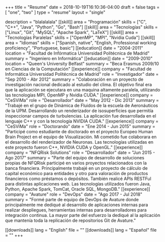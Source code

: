+++
title = "Resume"
date = 2018-10-19T16:10:36-04:00
draft = false
tags = [ "one", "two" ]
type = "resume"
layout = "single"

description = "blalalalala"
[[skill]]
  area = "Programación"
  skills = ["C", "C++", "Java", "Python", "Go", "Bash"]
[[skill]]
  area = "Tecnologías"
  skills = ["Linux", "Git", "MySQL", "Apache Spark", "LaTeX"]
[[skill]]
  area = "Tecnologías Paralelas"
  skills = ["OpenMP", "MPI", "Nvidia Cuda"]
[[skill]]
  area = "Idiomas"
  skills = ["Spanish, native", "English, Professional working proficiency", "Portuguese, basic"]
[[education]]
  date = "2004-2011"
  location = "Facultad de Infórmatica Universidad Politécnica de Madrid"
  summary = "Ingeniero en Informática"
[[education]]
  date = "2009-2010"
  location = "Queen's University Belfast"
  summary = "Beca Erasmus 2009/10 en Ciencias de la Computación"
[[experience]]
  company = "Facultad de Informática Universidad Politécnica de Madrid"
  role = "Investigador"
  date = "Sep 2010 - Abr 2012"
  summary = "Colaboración en un proyecto de investigación nacional dedicado al estudio del clima. El objetivo final era que la aplicación se ejecutara en una maquina altamente paralela, utilizando las tecnologías MPI, OpenMP y Nvidia CUDA."
[[experience]]
  company = "CeSViMa"
  role = "Desarrollador"
  date = "May 2012 - Dic 2013"
  summary = "Trabajé en el grupo de Dinámica de Fluidos de la escuela de Aeronáuticos de la UPM. Desarrollando un renderizador de isosuperficies que permitía inspeccionar campos de turbulencias. La aplicación fue desarrollada en el lenguaje C++ y con la tecnología NVIDIA CUDA."
[[experience]]
  company = "CeSViMa"
  role = "Doctorando"
  date = "Ene 2014 - Jun 2015"
  summary = "Participé como estudiante de doctorado en el proyecto Europeo Human Brain Project en el equipo de Visualización. Mi cometido fue colaborara en el desarrollo del renderizador de Neuronas. Las tecnologías utilizadas en este proyecto fueron C++, NVIDIA CUDA y OpenGL."
[[experience]]
  company = "NFQRisk Solutions"
  role = "Desarrollador"
  date = "Jun 2015 - Ago 2017"
  summary = "Parte del equipo de desarrollo de soluciones propias de NFQRisk participé en varios proyectos relacionados con la banca financiera. Principalmente trabajé en un proyecto de cálculo de capital económico para entidades y otro para valoración de productos financieros como préstamos o depósitos. También realicé APIs RESTFul para distintas aplicaciones web. Las tecnologías utilizados fueron Java, Python, Apache Spark, TomCat, Oracle SQL, MongoDB."
[[experience]]
  company = "Avature"
  role = "DevOps"
  date = "Ago 2017 - Jul 2018"
  summary = "Formé parte de equipo de DevOps de Avature donde principalmente me dediqué al desarrollo de aplicaciones internas para realizar despliegues, herramientas internas para desarrolladores para integración continua. La mayor parte del esfuerzo la dediqué al la aplicación que mantenía toda la replicación de repositorios Git de Avature."

[[downloads]]
  lang = "English"
  file = ""
[[downloads]]
  lang = "Español"
  file = ""
+++
